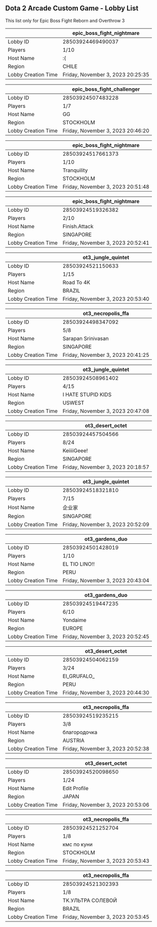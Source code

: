 ## Dota 2 Arcade Custom Game - Lobby List

This list only for Epic Boss Fight Reborn and Overthrow 3

|  | epic_boss_fight_nightmare |
| ------ | ------ |
| Lobby ID | 28503924469490037 |
| Players | 1/10 |
| Host Name | :( |
| Region | CHILE |
| Lobby Creation Time | Friday, November 3, 2023 20:25:35 |


|  | epic_boss_fight_challenger |
| ------ | ------ |
| Lobby ID | 28503924507483228 |
| Players | 1/7 |
| Host Name | GG |
| Region | STOCKHOLM |
| Lobby Creation Time | Friday, November 3, 2023 20:46:20 |


|  | epic_boss_fight_nightmare |
| ------ | ------ |
| Lobby ID | 28503924517661373 |
| Players | 1/10 |
| Host Name | Tranquility |
| Region | STOCKHOLM |
| Lobby Creation Time | Friday, November 3, 2023 20:51:48 |


|  | epic_boss_fight_nightmare |
| ------ | ------ |
| Lobby ID | 28503924519326382 |
| Players | 2/10 |
| Host Name | Finish.Attack |
| Region | SINGAPORE |
| Lobby Creation Time | Friday, November 3, 2023 20:52:41 |


|  | ot3_jungle_quintet |
| ------ | ------ |
| Lobby ID | 28503924521150633 |
| Players | 1/15 |
| Host Name | Road To 4K |
| Region | BRAZIL |
| Lobby Creation Time | Friday, November 3, 2023 20:53:40 |


|  | ot3_necropolis_ffa |
| ------ | ------ |
| Lobby ID | 28503924498347092 |
| Players | 5/8 |
| Host Name | Sarapan Srinivasan |
| Region | SINGAPORE |
| Lobby Creation Time | Friday, November 3, 2023 20:41:25 |


|  | ot3_jungle_quintet |
| ------ | ------ |
| Lobby ID | 28503924508961402 |
| Players | 4/15 |
| Host Name | I HATE STUPID KIDS |
| Region | USWEST |
| Lobby Creation Time | Friday, November 3, 2023 20:47:08 |


|  | ot3_desert_octet |
| ------ | ------ |
| Lobby ID | 28503924457504566 |
| Players | 8/24 |
| Host Name | KeiiiiGeee! |
| Region | SINGAPORE |
| Lobby Creation Time | Friday, November 3, 2023 20:18:57 |


|  | ot3_jungle_quintet |
| ------ | ------ |
| Lobby ID | 28503924518321810 |
| Players | 7/15 |
| Host Name | 企业家 |
| Region | SINGAPORE |
| Lobby Creation Time | Friday, November 3, 2023 20:52:09 |


|  | ot3_gardens_duo |
| ------ | ------ |
| Lobby ID | 28503924501428019 |
| Players | 1/10 |
| Host Name | EL TIO LINO!! |
| Region | PERU |
| Lobby Creation Time | Friday, November 3, 2023 20:43:04 |


|  | ot3_gardens_duo |
| ------ | ------ |
| Lobby ID | 28503924519447235 |
| Players | 6/10 |
| Host Name | Yondaime |
| Region | EUROPE |
| Lobby Creation Time | Friday, November 3, 2023 20:52:45 |


|  | ot3_desert_octet |
| ------ | ------ |
| Lobby ID | 28503924504062159 |
| Players | 3/24 |
| Host Name | El_GRUFALO_ |
| Region | PERU |
| Lobby Creation Time | Friday, November 3, 2023 20:44:30 |


|  | ot3_necropolis_ffa |
| ------ | ------ |
| Lobby ID | 28503924519235215 |
| Players | 3/8 |
| Host Name | благородочка |
| Region | AUSTRIA |
| Lobby Creation Time | Friday, November 3, 2023 20:52:38 |


|  | ot3_desert_octet |
| ------ | ------ |
| Lobby ID | 28503924520098650 |
| Players | 1/24 |
| Host Name | Edit Profile |
| Region | JAPAN |
| Lobby Creation Time | Friday, November 3, 2023 20:53:06 |


|  | ot3_necropolis_ffa |
| ------ | ------ |
| Lobby ID | 28503924521252704 |
| Players | 1/8 |
| Host Name | кмс по куни |
| Region | STOCKHOLM |
| Lobby Creation Time | Friday, November 3, 2023 20:53:43 |


|  | ot3_necropolis_ffa |
| ------ | ------ |
| Lobby ID | 28503924521302393 |
| Players | 1/8 |
| Host Name | TK.УЛЬТРА СОЛЕВОЙ |
| Region | BRAZIL |
| Lobby Creation Time | Friday, November 3, 2023 20:53:45 |


